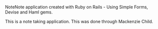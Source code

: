 NoteNote application created with Ruby on Rails
    - Using Simple Forms, Devise and Haml gems.
    
This is a note taking application. This was done through Mackenzie Child.